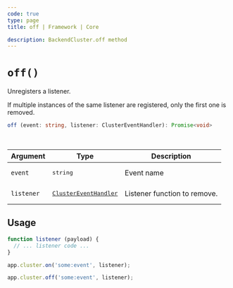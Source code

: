 ```yaml
---
code: true
type: page
title: off | Framework | Core

description: BackendCluster.off method
---
```


# `off()`

<SinceBadge version="2.9.0" />

Unregisters a listener.

If multiple instances of the same listener are registered, only the first one is removed.

```ts
off (event: string, listener: ClusterEventHandler): Promise<void>
```

<br/>

| Argument | Type                  | Description                   |
|----------|-----------------------|-------------------------------|
| `event` | <pre>string</pre> | Event name |
| `listener` | <pre>[ClusterEventHandler](/core/2/framework/types/event-handler)</pre> | Listener function to remove. |

## Usage

```js
function listener (payload) {
  // ... listener code ...
}

app.cluster.on('some:event', listener);

app.cluster.off('some:event', listener);
```

